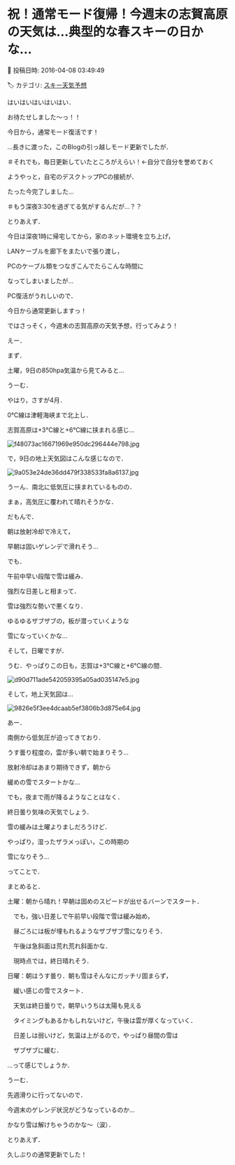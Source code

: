 # 祝！通常モード復帰！今週末の志賀高原の天気は…典型的な春スキーの日かな…

📅 投稿日時: 2016-04-08 03:49:49

🏷️ カテゴリ: [スキー天気予想](c6554f5c3c106093b511a8daae23757e8.md)

はいはいはいはいはい．





お待たせしました～っ！！


今日から，通常モード復活です！





…長きに渡った，このBlogの引っ越しモード更新でしたが．


＃それでも，毎日更新していたところがえらい！←自分で自分を誉めておく


ようやっと，自宅のデスクトップPCの接続が．


たった今完了しました…


＃もう深夜3:30を過ぎてる気がするんだが…？？





とりあえず．


今日は深夜1時に帰宅してから，家のネット環境を立ち上げ，


LANケーブルを廊下をまたいで張り渡し，


PCのケーブル類をつなぎこんでたらこんな時間に


なってしまいましたが…


PC復活がうれしいので．


今日から通常更新しますっ！





ではさっそく，今週末の志賀高原の天気予想，行ってみよう！





えー．


まず．


土曜，9日の850hpa気温から見てみると…


うーむ．


やはり，さすが4月．


0℃線は津軽海峡まで北上し．


志賀高原は+3℃線と+6℃線に挟まれる感じ…




![f48073ac16671969e950dc296444e798.jpg](images/f48073ac16671969e950dc296444e798.jpg)







で，9日の地上天気図はこんな感じなので．




![9a053e24de36dd479f338533fa8a6137.jpg](images/9a053e24de36dd479f338533fa8a6137.jpg)




うーん．南北に低気圧に挟まれているものの．


まぁ，高気圧に覆われて晴れそうかな．





だもんで．


朝は放射冷却で冷えて，


早朝は固いゲレンデで滑れそう…


でも．


午前中早い段階で雪は緩み．


強烈な日差しと相まって．


雪は強烈な勢いで悪くなり．


ゆるゆるザブザブの，板が潜っていくような


雪になっていくかな…





そして，日曜ですが．


うむ．やっぱりこの日も，志賀は+3℃線と+6℃線の間．




![d90d711ade542059395a05ad035147e5.jpg](images/d90d711ade542059395a05ad035147e5.jpg)







そして，地上天気図は…




![9826e5f3ee4dcaab5ef3806b3d875e64.jpg](images/9826e5f3ee4dcaab5ef3806b3d875e64.jpg)




あー．


南側から低気圧が迫ってきており．


うす曇り程度の，雲が多い朝で始まりそう…


放射冷却はあまり期待できず，朝から


緩めの雪でスタートかな…


でも，夜まで雨が降るようなことはなく．


終日曇り気味の天気でしょう．


雪の緩みは土曜よりましだろうけど．


やっぱり，湿ったザラメっぽい，この時期の


雪になりそう…





ってことで．


まとめると．





土曜：朝から晴れ！早朝は固めのスピードが出せるバーンでスタート．


　でも，強い日差しで午前早い段階で雪は緩み始め，


　昼ごろには板が埋もれるようなザブザブ雪になりそう．


　午後は急斜面は荒れ荒れ斜面かな．


　現時点では，終日晴れそう．





日曜：朝はうす曇り．朝も雪はそんなにガッチリ固まらず，


　緩い感じの雪でスタート．


　天気は終日曇りで，朝早いうちは太陽も見える


　タイミングもあるかもしれないけど，午後は雲が厚くなっていく．


　日差しは弱いけど，気温は上がるので，やっぱり昼間の雪は


　ザブザブに緩む．





…って感じでしょうか．





うーむ．


先週滑りに行ってないので．


今週末のゲレンデ状況がどうなっているのか…


かなり雪は解けちゃうのかな～（涙）．





とりあえず．


久しぶりの通常更新でした！
